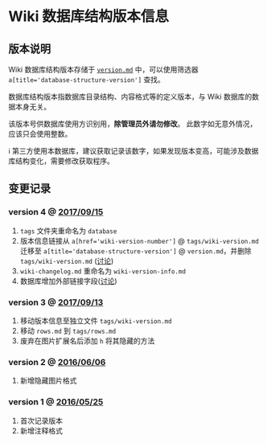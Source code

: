 ﻿﻿Wiki 数据库结构版本信息  
=================
## 版本说明

Wiki 数据库结构版本存储于 [`version.md`](version) 中，可以使用筛选器 `a[title='database-structure-version']` 查找。

数据库结构版本指数据库目录结构、内容格式等的定义版本，与 Wiki 数据库的数据本身无关。

该版本号供数据库使用方识别用，**除管理员外请勿修改**。
此数字如无意外情况，应该只会使用整数。

ℹ 第三方使用本数据库，建议获取记录该数字，如果发现版本变高，可能涉及数据库结构变化，需要修改获取程序。

## 变更记录

### version 4 @ [2017/09/15](_compare/b1dde8e8064247ceb283a1f47fa358240d385967)
1.  `tags` 文件夹重命名为 `database`
1.  版本信息链接从 `a[href='wiki-version-number']` @ `tags/wiki-version.md` 迁移至 `a[title='database-structure-version']` @ `version.md`，并删除`tags/wiki-version.md` ([讨论](../issues/30))     
1.  `wiki-changelog.md` 重命名为 `wiki-version-info.md`  
1.  数据库增加外部链接字段([讨论](../issues/29))

### version 3 @ [2017/09/13](_compare/f22d6e7138b948d5226b579579881bd67f1a36eb)
1.  移动版本信息至独立文件 `tags/wiki-version.md`  
1.  移动 `rows.md` 到 `tags/rows.md`  
1.  废弃在图片扩展名后添加 `h` 将其隐藏的方法

### version 2 @ [2016/06/06](_compare/533d5e20bece0c3bc84e1987994fe6ade030f2f9)
1.  新增隐藏图片格式  

### version 1 @ [2016/05/25](_compare/18b79c1314f53315e96793834550af9692f346c6)
1.  首次记录版本  
1.  新增注释格式
